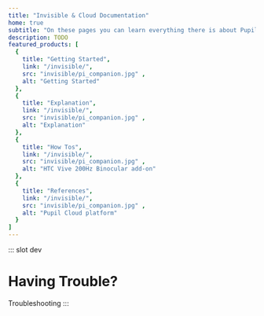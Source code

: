```yaml
---
title: "Invisible & Cloud Documentation"
home: true
subtitle: "On these pages you can learn everything there is about Pupil Invisible and Pupil Cloud."
description: TODO
featured_products: [
  {
    title: "Getting Started",
    link: "/invisible/",
    src: "invisible/pi_companion.jpg" ,
    alt: "Getting Started"
  },
  {
    title: "Explanation",
    link: "/invisible/",
    src: "invisible/pi_companion.jpg" ,
    alt: "Explanation"
  },
  {
    title: "How Tos",
    link: "/invisible/",
    src: "invisible/pi_companion.jpg" ,
    alt: "HTC Vive 200Hz Binocular add-on"
  },
  {
    title: "References",
    link: "/invisible/",
    src: "invisible/pi_companion.jpg" ,
    alt: "Pupil Cloud platform"
  }
]
---
```


::: slot dev
# Having Trouble?


<v-btn round dark to="/invisible/getting-started/first-recording" class="bg-link-blue ml-0"> Troubleshooting </v-btn>
:::

